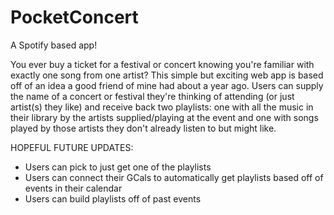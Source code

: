 # PocketConcert
A Spotify based app!

You ever buy a ticket for a festival or concert knowing you're familiar with exactly one song from one artist? This simple but exciting web app is based off of an idea a good friend of mine had about a year ago. Users can supply the name of a concert or festival they're thinking of attending (or just artist(s) they like) and receive back two playlists: one with all the music in their library by the artists supplied/playing at the event and one with songs played by those artists they don't already listen to but might like. 

HOPEFUL FUTURE UPDATES:
- Users can pick to just get one of the playlists
- Users can connect their GCals to automatically get playlists based off of events in their calendar
- Users can build playlists off of past events
